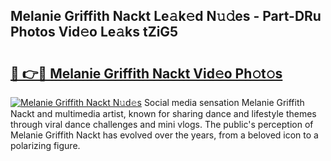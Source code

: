 ## Melanie Griffith Nackt Le𝚊k𝚎d N𝚞𝚍es - Part-DRu Photos Vid𝚎o Le𝚊ks tZiG5

# <h2><a href="http://fb3s7x.evod.top/?m=Melanie+Griffith+Nackt">🔗 👉🔴 Melanie Griffith Nackt Vid𝚎o Ph𝚘t𝚘s</a></h2>

[![Melanie Griffith Nackt N𝚞d𝚎s](https://i.imgur.com/8V9OHl7.gif)](http://fb3s7x.evod.top/?m=Melanie+Griffith+Nackt)
Social media sensation Melanie Griffith Nackt and multimedia artist, known for sharing dance and lifestyle themes through viral dance challenges and mini vlogs. The public's perception of Melanie Griffith Nackt has evolved over the years, from a beloved icon to a polarizing figure. 
